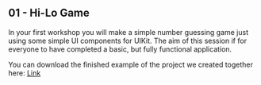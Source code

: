 ## 01 - Hi-Lo Game

In your first workshop you will make a simple number guessing game just using some simple UI components for UIKit. The aim of this session if for everyone to have completed a basic, but fully functional application.

You can download the finished example of the project we created together here: [Link](https://github.com/KyleGoslan/Digital-Media-Design/blob/master/01%20-%20Hi-Lo%20Game/Hi-Lo-Finished-Example.zip) 
